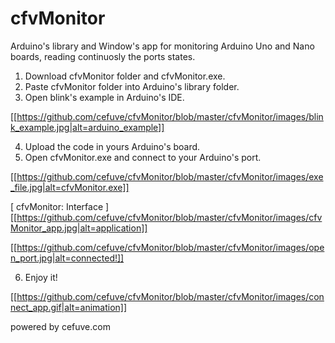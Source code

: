 # cfvMonitor
Arduino's library and Window's app for monitoring Arduino Uno and Nano boards, reading continuosly the ports states.

1. Download cfvMonitor folder and cfvMonitor.exe.
2. Paste cfvMonitor folder into Arduino's library folder.
3. Open blink's example in Arduino's IDE.

[[https://github.com/cefuve/cfvMonitor/blob/master/cfvMonitor/images/blink_example.jpg|alt=arduino_example]]

4. Upload the code in yours Arduino's board.
5. Open cfvMonitor.exe and connect to your Arduino's port.

[[https://github.com/cefuve/cfvMonitor/blob/master/cfvMonitor/images/exe_file.jpg|alt=cfvMonitor.exe]]

[ cfvMonitor: Interface ]
[[https://github.com/cefuve/cfvMonitor/blob/master/cfvMonitor/images/cfvMonitor_app.jpg|alt=application]]

[[https://github.com/cefuve/cfvMonitor/blob/master/cfvMonitor/images/open_port.jpg|alt=connected!]]

6. Enjoy it!


[[https://github.com/cefuve/cfvMonitor/blob/master/cfvMonitor/images/connect_app.gif|alt=animation]]

powered by cefuve.com
